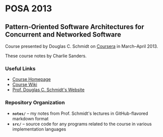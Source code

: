 # POSA 2013
## Pattern-Oriented Software Architectures for Concurrent and Networked Software
Course presented by Douglas C. Schmidt on [Coursera](https://class.coursera.org/posa-001/class) in March&ndash;April 2013.

These course notes by Charlie Sanders.

### Useful Links

 * [Course Homepage](https://class.coursera.org/posa-001/class)
 * [Course Wiki](https://share.coursera.org/wiki/index.php/Posa:Main)
 * [Prof. Douglas C. Schmidt's Website](http://www.dre.vanderbilt.edu/~schmidt/)

### Repository Organization

 * **`notes/`** &ndash; my notes from Prof. Schmidt's lectures in GitHub-flavored markdown format
 * **`src/`** &ndash; source code for any programs related to the course in various implementation languages
